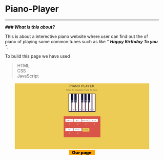 # Piano-Player
---

***### What is this about?***

This is about a interective piano website where user can find out the of piano of playing some common tunes such as like *<q> **Happy Birthday To you** </q>*.

To build this page we have used 

>HTML  
>CSS  
>JavaScript  

<img src="./images/ss1.png" style="width:440px;border:2px solid white;display:block;margin:0 auto;">
<figcaption style="display:flex;background-color:orange;color:black;margin:0 auto;width:15%;padding-left:10px;font-weight:900"> Our page</figcaption>